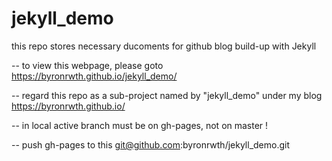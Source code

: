 # jekyll_demo
this repo stores necessary ducoments for github blog build-up with Jekyll

-- to view this webpage, please goto https://byronrwth.github.io/jekyll_demo/

-- regard this repo as a sub-project named by "jekyll_demo" under my blog https://byronrwth.github.io/

-- in local active branch must be on gh-pages, not on master !

-- push gh-pages to this git@github.com:byronrwth/jekyll_demo.git
